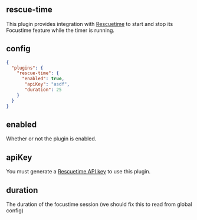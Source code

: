 ## rescue-time

This plugin provides integration with [Rescuetime](https://www.rescuetime.com/) to start and stop its Focustime feature while the timer is running.

## config

```json
{
  "plugins": {
    "rescue-time": {
      "enabled": true,
       "apiKey": "asdf",
       "duration": 25
    }
  }
}
```

## enabled

Whether or not the plugin is enabled.

## apiKey

You must generate a [Rescuetime API key](https://www.rescuetime.com/anapi/manage) to use this plugin.

## duration

The duration of the focustime session (we should fix this to read from global config)

